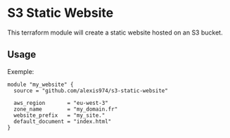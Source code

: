 # S3 Static Website

This terraform module will create a static website hosted on an S3 bucket.

## Usage
Exemple:

```hcl
module "my_website" {
  source = "github.com/alexis974/s3-static-website"

  aws_region       = "eu-west-3"
  zone_name        = "my_domain.fr"
  website_prefix   = "my_site."
  default_document = "index.html"
}
```
